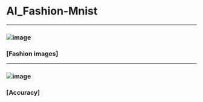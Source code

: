 # AI_Fashion-Mnist
---
### ![image](https://user-images.githubusercontent.com/70564585/209786454-c098fd41-0e0e-4394-ab28-a15117ef7ba9.png)
### [Fashion images]
---
### ![image](https://user-images.githubusercontent.com/70564585/209786494-e5ff149b-12bb-4e3d-96dc-d4e2f199ec12.png)
### [Accuracy]

